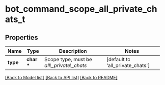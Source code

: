 # bot_command_scope_all_private_chats_t

## Properties
Name | Type | Description | Notes
------------ | ------------- | ------------- | -------------
**type** | **char \*** | Scope type, must be *all\\_private\\_chats* | [default to 'all_private_chats']

[[Back to Model list]](../README.md#documentation-for-models) [[Back to API list]](../README.md#documentation-for-api-endpoints) [[Back to README]](../README.md)


